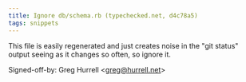 ```yaml
---
title: Ignore db/schema.rb (typechecked.net, d4c78a5)
tags: snippets
---
```


This file is easily regenerated and just creates noise in the "git status" output seeing as it changes so often, so ignore it.

Signed-off-by: Greg Hurrell &lt;greg@hurrell.net&gt;
